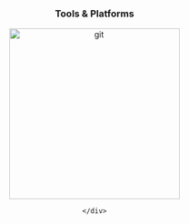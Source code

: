   <div style="text-align: center; flex: 1; margin: 10px;">
        <h3>Tools & Platforms</h3>
        <img height="300" src="https://in.xmssdn.micloud.mi.com/2/1527852807128/download_file?attachment=0&fn=MTcyNDQ4MzkwOA&ct=application%2Foctet-stream&meta=-3IGkVNQ9U4tTvnC0zGrKPVU7dnEN1lalrwJarYDUvNzcHdUEGulcF3bIPUxIHrkMWj18nURFLNMAzI76fOjDUgpnt-QG94rMLarE39VSw966ei1hqH9ZYYNq1d9UBoygVJBSrrMjjtDYwoJFSMAINHinIJPPad25dLShZU759jLfIYNGrAllKIxPuyDi-6XTgbXK-iFCLLGS8XcADhy_S0FM1sMT6T1J8laAgLbJHfj0TYLH6GyXvgHUMSJ-Fo&ts=1724570308000&sig=2E3v7wDEU3Pk_0K_oshjOMfQ8c0&_cachekey=07f014a0cac5b8421a94d6eb8c4dfc48" alt="git"/>
     
    </div>
